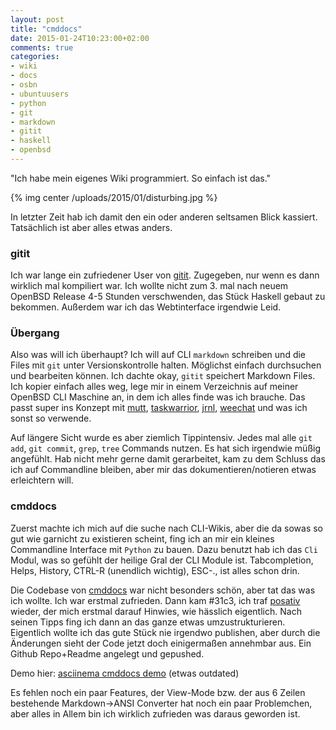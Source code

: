 ```yaml
---
layout: post
title: "cmddocs"
date: 2015-01-24T10:23:00+02:00
comments: true
categories:
- wiki
- docs
- osbn
- ubuntuusers
- python
- git
- markdown
- gitit
- haskell
- openbsd
---
```

"Ich habe mein eigenes Wiki programmiert. So einfach ist das."

{% img center /uploads/2015/01/disturbing.jpg %}

In letzter Zeit hab ich damit den ein oder anderen seltsamen Blick
kassiert. Tatsächlich ist aber alles etwas anders.

### gitit

Ich war lange ein zufriedener User von [gitit](https://gitit.net). Zugegeben,
nur wenn es dann wirklich mal kompiliert war. Ich wollte nicht zum 3. mal nach
neuem OpenBSD Release 4-5 Stunden verschwenden, das Stück Haskell gebaut zu
bekommen. Außerdem war ich das Webtinterface irgendwie Leid.

### Übergang

Also was will ich überhaupt? Ich will auf CLI `markdown` schreiben und die Files mit `git`
unter Versionskontrolle halten. Möglichst einfach durchsuchen und bearbeiten
können. Ich dachte okay, `gitit` speichert Markdown Files. Ich kopier einfach
alles weg, lege mir in einem Verzeichnis auf meiner OpenBSD CLI Maschine an, in
dem ich alles finde was ich brauche. Das passt super ins Konzept mit
[mutt](http://www.mutt.org), [taskwarrior](http://taskwarrior.org),
[jrnl](http://maebert.github.io/jrnl/), [weechat](http://weechat.org) und was
ich sonst so verwende.

Auf längere Sicht wurde es aber ziemlich Tippintensiv. Jedes mal alle `git add`,
`git commit`, `grep`, `tree` Commands nutzen. Es hat sich irgendwie müßig
angefühlt. Hab nicht mehr gerne damit gerarbeitet, kam zu dem Schluss das ich
auf Commandline bleiben, aber mir das dokumentieren/notieren etwas erleichtern
will.

### cmddocs

Zuerst machte ich mich auf die suche nach CLI-Wikis, aber die da sowas so
gut wie garnicht zu existieren scheint, fing ich an mir ein kleines Commandline
Interface mit `Python` zu bauen. Dazu benutzt hab ich das `Cli` Modul, was so
gefühlt der heilige Gral der CLI Module ist. Tabcompletion, Helps, History,
CTRL-R (unendlich wichtig), ESC-., ist alles schon drin.

Die Codebase von [cmddocs](https://github.com/noqqe/cmddocs) war nicht besonders
schön, aber tat das was ich wollte. Ich war erstmal zufrieden. Dann kam #31c3,
ich traf [posativ](https://posativ.org) wieder, der mich erstmal darauf Hinwies,
wie hässlich eigentlich. Nach seinen Tipps fing ich dann an das ganze etwas
umzustrukturieren. Eigentlich wollte ich das gute Stück nie irgendwo publishen,
aber durch die Änderungen sieht der Code jetzt doch einigermaßen annehmbar aus.
Ein Github Repo+Readme angelegt und gepushed.

Demo hier: [asciinema cmddocs demo](https://asciinema.org/a/15168) (etwas outdated)

Es fehlen noch ein paar Features, der View-Mode bzw. der aus 6 Zeilen bestehende
Markdown-&gt;ANSI Converter hat noch ein paar Problemchen, aber alles in Allem
bin ich wirklich zufrieden was daraus geworden ist.
